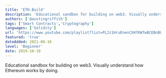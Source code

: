 ```yaml
---
title: 'ETH.Build'
description: 'Educational sandbox for building on web3. Visually understand how Ethereum works by doing.'
authors: ['@austingriffith']
tags: ['Smart Contracts','Cryptography']
languages: ['Solidity']
url: 'https://www.youtube.com/playlist?list=PLJz1HruEnenCXH7KW7wBCEBnBLOVkiqIi'
featured: 'true'
dateAdded: 2021-08-16
level: 'Beginner'
date: 2019-10-10
---
```


Educational sandbox for building on web3. Visually understand how Ethereum works by doing.